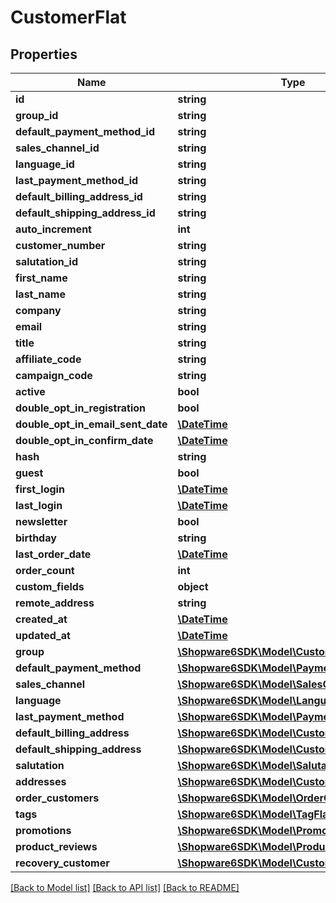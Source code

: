 # CustomerFlat

## Properties
Name | Type | Description | Notes
------------ | ------------- | ------------- | -------------
**id** | **string** |  | [optional] 
**group_id** | **string** |  | 
**default_payment_method_id** | **string** |  | 
**sales_channel_id** | **string** |  | 
**language_id** | **string** |  | 
**last_payment_method_id** | **string** |  | [optional] 
**default_billing_address_id** | **string** |  | 
**default_shipping_address_id** | **string** |  | 
**auto_increment** | **int** |  | [optional] 
**customer_number** | **string** |  | 
**salutation_id** | **string** |  | 
**first_name** | **string** |  | 
**last_name** | **string** |  | 
**company** | **string** |  | [optional] 
**email** | **string** |  | 
**title** | **string** |  | [optional] 
**affiliate_code** | **string** |  | [optional] 
**campaign_code** | **string** |  | [optional] 
**active** | **bool** |  | [optional] 
**double_opt_in_registration** | **bool** |  | [optional] 
**double_opt_in_email_sent_date** | [**\DateTime**](\DateTime.md) |  | [optional] 
**double_opt_in_confirm_date** | [**\DateTime**](\DateTime.md) |  | [optional] 
**hash** | **string** |  | [optional] 
**guest** | **bool** |  | [optional] 
**first_login** | [**\DateTime**](\DateTime.md) |  | [optional] 
**last_login** | [**\DateTime**](\DateTime.md) |  | [optional] 
**newsletter** | **bool** |  | [optional] 
**birthday** | **string** |  | [optional] 
**last_order_date** | [**\DateTime**](\DateTime.md) |  | [optional] 
**order_count** | **int** |  | [optional] 
**custom_fields** | **object** |  | [optional] 
**remote_address** | **string** |  | [optional] 
**created_at** | [**\DateTime**](\DateTime.md) |  | 
**updated_at** | [**\DateTime**](\DateTime.md) |  | 
**group** | [**\Shopware6SDK\Model\CustomerGroupFlat**](CustomerGroupFlat.md) |  | [optional] 
**default_payment_method** | [**\Shopware6SDK\Model\PaymentMethodFlat**](PaymentMethodFlat.md) |  | [optional] 
**sales_channel** | [**\Shopware6SDK\Model\SalesChannelFlat**](SalesChannelFlat.md) |  | [optional] 
**language** | [**\Shopware6SDK\Model\LanguageFlat**](LanguageFlat.md) |  | [optional] 
**last_payment_method** | [**\Shopware6SDK\Model\PaymentMethodFlat**](PaymentMethodFlat.md) |  | [optional] 
**default_billing_address** | [**\Shopware6SDK\Model\CustomerAddressFlat**](CustomerAddressFlat.md) |  | [optional] 
**default_shipping_address** | [**\Shopware6SDK\Model\CustomerAddressFlat**](CustomerAddressFlat.md) |  | [optional] 
**salutation** | [**\Shopware6SDK\Model\SalutationFlat**](SalutationFlat.md) |  | [optional] 
**addresses** | [**\Shopware6SDK\Model\CustomerAddressFlat**](CustomerAddressFlat.md) |  | [optional] 
**order_customers** | [**\Shopware6SDK\Model\OrderCustomerFlat**](OrderCustomerFlat.md) |  | [optional] 
**tags** | [**\Shopware6SDK\Model\TagFlat**](TagFlat.md) |  | [optional] 
**promotions** | [**\Shopware6SDK\Model\PromotionFlat**](PromotionFlat.md) |  | [optional] 
**product_reviews** | [**\Shopware6SDK\Model\ProductReviewFlat**](ProductReviewFlat.md) |  | [optional] 
**recovery_customer** | [**\Shopware6SDK\Model\CustomerRecoveryFlat**](CustomerRecoveryFlat.md) |  | [optional] 

[[Back to Model list]](../../README.md#documentation-for-models) [[Back to API list]](../../README.md#documentation-for-api-endpoints) [[Back to README]](../../README.md)

